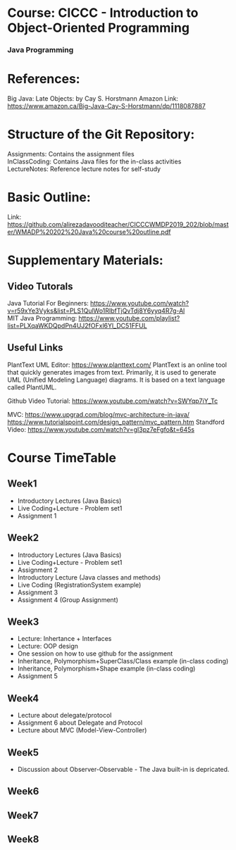 # Course: CICCC - Introduction to Object-Oriented Programming
### Java Programming

# References:
Big Java: Late Objects: by Cay S. Horstmann
Amazon Link: https://www.amazon.ca/Big-Java-Cay-S-Horstmann/dp/1118087887

# Structure of the Git Repository: <br />
Assignments: Contains the assignment files <br />
InClassCoding: Contains Java files for the in-class activities <br />
LectureNotes: Reference lecture notes for self-study <br />

# Basic Outline:
Link: https://github.com/alirezadavooditeacher/CICCCWMDP2019_202/blob/master/WMADP%20202%20Java%20course%20outline.pdf

# Supplementary Materials:
## Video Tutorals <br />
Java Tutorial For Beginners: https://www.youtube.com/watch?v=r59xYe3Vyks&list=PLS1QulWo1RIbfTjQvTdj8Y6yyq4R7g-Al <br />
MIT Java Programming: https://www.youtube.com/playlist?list=PLXqaWKDQpdPn4UJ2fOFxl6Yl_DC51FFUL  <br />

## Useful Links
PlantText UML Editor: https://www.planttext.com/ 
PlantText is an online tool that quickly generates images from text. Primarily, it is used to generate UML (Unified Modeling Language) diagrams. It is based on a text language called PlantUML. 

Github Video Tutorial: https://www.youtube.com/watch?v=SWYqp7iY_Tc

MVC:
https://www.upgrad.com/blog/mvc-architecture-in-java/
https://www.tutorialspoint.com/design_pattern/mvc_pattern.htm
Standford Video: https://www.youtube.com/watch?v=gI3pz7eFgfo&t=645s


# Course TimeTable
## Week1
- Introductory Lectures (Java Basics)
- Live Coding+Lecture - Problem set1 
- Assignment 1

## Week2
- Introductory Lectures (Java Basics)
- Live Coding+Lecture - Problem set1 
- Assignment 2
- Introductory Lecture (Java classes and methods)
- Live Coding (RegistrationSystem example)
- Assignment 3 
- Assignment 4 (Group Assignment)

## Week3
- Lecture: Inhertance + Interfaces
- Lecture: OOP design
- One session on how to use github for the assignment
- Inheritance, Polymorphism+SuperClass/Class example (in-class coding)
- Inheritance, Polymorphism+Shape example (in-class coding)
- Assignment 5

## Week4
- Lecture about delegate/protocol
- Assignment 6 about Delegate and Protocol
- Lecture about MVC (Model-View-Controller)
## Week5
- Discussion about Observer-Observable - The Java built-in is depricated.
## Week6
## Week7
## Week8

